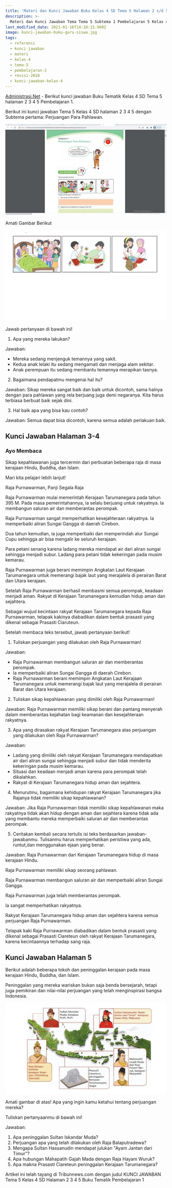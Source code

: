 ```yaml
---
title: 'Materi dan Kunci Jawaban Buku Kelas 4 SD Tema 5 Halaman 2 s/d 5 Revisi Terbaru'
description: >-
  Materi dan Kunci Jawaban Tema Tema 5 Subtema 1 Pembelajaran 5 Kelas 4 Halaman 2, 4, 5 pada Buku Siswa SD Kurikulum 2013 Revisi Terbaru.
last_modified_date: 2021-01-16T14:10:15.908Z
image: kunci-jawaban-buku-guru-siswa.jpg
tags:
  - referensi
  - kunci-jawaban
  - materi
  - kelas-4
  - tema-5
  - pembelajaran-2
  - revisi-2018
  - kunci-jawaban-kelas-4
---
```



[Administrasi.Net](https://administrasi.net "Administrasi.Net") - Berikut kunci jawaban Buku Tematik Kelas 4 SD Tema 5 halaman 2 3 4 5 Pembelajaran 1.

Berikut ini kunci jawaban Tema 5 Kelas 4 SD halaman 2 3 4 5 dengan Subtema pertama: Perjuangan Para Pahlawan.

![Buku Tematik](/img/buku-tematik.jpg "Buku Tematik")

Amati Gambar Berikut

![Buku Tematik](/img/bk-tmk.jpg "Buku Tematik")

Jawab pertanyaan di bawah ini!

1) Apa yang mereka lakukan?

Jawaban:

- Mereka sedang menjenguk temannya yang sakit.
- Kedua anak lelaki itu sedang mengamati dan menjaga alam sekitar.
- Anak perempuan itu sedang membantu temannya merapikan tasnya.

2) Bagaimana pendapatmu mengenai hal itu?

Jawaban: Sikap mereka sangat baik dan baik untuk dicontoh, sama halnya dengan para pahlawan yang rela berjuang juga demi negaranya. Kita harus terbiasa berbuat baik sejak dini.

3) Hal baik apa yang bisa kau contoh?

Jawaban: Semua dapat bisa dicontoh, karena semua adalah perlakuan baik.

## Kunci Jawaban Halaman 3-4

### Ayo Membaca

Sikap kepahlawanan juga tercermin dari perbuatan beberapa raja di masa kerajaan Hindu, Buddha, dan Islam.

Mari kita pelajari lebih lanjut!

Raja Purnawarman, Panji Segala Raja

Raja Purnawarman mulai memerintah Kerajaan Tarumanegara pada tahun 395 M. Pada masa pemerintahannya, ia selalu berjuang untuk rakyatnya. Ia membangun saluran air dan memberantas perompak.

Raja Purnawarman sangat memperhatikan kesejahteraan rakyatnya. Ia memperbaiki aliran Sungai Gangga di daerah Cirebon.

Dua tahun kemudian, ia juga memperbaiki dan memperindah alur Sungai Cupu sehingga air bisa mengalir ke seluruh kerajaan.

Para petani senang karena ladang mereka mendapat air dari aliran sungai sehingga menjadi subur. Ladang para petani tidak kekeringan pada musim kemarau.

Raja Purnawarman juga berani memimpin Angkatan Laut Kerajaan Tarumanegara untuk memerangi bajak laut yang merajalela di perairan Barat dan Utara kerajaan.

Setelah Raja Purnawarman berhasil membasmi semua perompak, keadaan menjadi aman. Rakyat di Kerajaan Tarumanegara kemudian hidup aman dan sejahtera.

Sebagai wujud kecintaan rakyat Kerajaan Tarumanegara kepada Raja Purnawarman, telapak kakinya diabadikan dalam bentuk prasasti yang dikenal sebagai Prasasti Ciaruteun.

Setelah membaca teks tersebut, jawab pertanyaan berikut!

1) Tuliskan perjuangan yang dilakukan oleh Raja Purnawarman!

Jawaban:

- Raja Purnawarman membangun saluran air dan memberantas perompak.
- Ia memperbaiki aliran Sungai Gangga di daerah Cirebon.
- Raja Purnawarman berani memimpin Angkatan Laut Kerajaan Tarumanegara untuk memerangi bajak laut yang merajalela di perairan Barat dan Utara kerajaan.

2) Tuliskan sikap kepahlawanan yang dimiliki oleh Raja Purnawarman!

Jawaban: Raja Purnawarman memiliki sikap berani dan pantang menyerah dalam memberantas kejahatan bagi keamanan dan kesejahteraan rakyatnya.

3) Apa yang dirasakan rakyat Kerajaan Tarumanegara atas perjuangan yang dilakukan oleh Raja Purnawarman?

Jawaban:

- Ladang yang dimiliki oleh rakyat Kerajaan Tarumanegara mendapatkan air dari aliran sungai sehingga menjadi subur dan tidak menderita kekeringan pada musim kemarau.
- Situasi dan keadaan menjadi aman karena para perompak telah dikalahkan.
- Rakyat di Kerajaan Tarumanegara hidup aman dan sejahtera.

4) Menurutmu, bagaimana kehidupan rakyat Kerajaan Tarumanegara jika Rajanya tidak memiliki sikap kepahlawanan?

Jawaban: Jika Raja Purnawarman tidak memiliki sikap kepahlawanan maka rakyatnya tidak akan hidup dengan aman dan sejahtera karena tidak ada yang membantu mereka memperbaiki saluran air dan memberantas perompak.

5) Ceritakan kembali secara tertulis isi teks berdasarkan jawaban- jawabanmu. Tulisanmu harus memperhatikan peristiwa yang ada, runtut,dan menggunakan ejaan yang benar.

Jawaban: Raja Purnawarman dari Kerajaan Tarumanegara hidup di masa kerajaan Hindu.

Raja Purnawarman memiliki sikap seorang pahlawan.

Raja Purnawarman membangun saluran air dan memperbaiki aliran Sungai Gangga.

Raja Purnawarman juga telah memberantas perompak.

Ia sangat memperhatikan rakyatnya.

Rakyat Kerajaan Tarumanegara hidup aman dan sejahtera karena semua perjuangan Raja Purnawarman.

Telapak kaki Raja Purnawarman diabadikan dalam bentuk prasasti yang dikenal sebagai Prasasti Ciareteun oleh rakyat Kerajaan Tarumanegara, karena kecintaannya terhadap sang raja.

## Kunci Jawaban Halaman 5

Berikut adalah beberapa tokoh dan peninggalan kerajaan pada masa kerajaan Hindu, Buddha, dan Islam.

Peninggalan yang mereka wariskan bukan saja benda bersejarah, tetapi juga pemikiran dan nilai-nilai perjuangan yang telah menginspirasi bangsa Indonesia.

![Jawaban](/img/pahlawan-buku.jpg "Jawaban")

Amati gambar di atas! Apa yang ingin kamu ketahui tentang perjuangan mereka?

Tuliskan pertanyaanmu di bawah ini!

Jawaban:

1. Apa peninggalan Sultan Iskandar Muda?
2. Perjuangan apa yang telah dilakukan oleh Raja Balaputradewa?
3. Mengapa Sultan Hassanudin mendapat julukan "Ayam Jantan dari Timur"?
4. Apa hubungan Mahapatih Gajah Mada dengan Raja Hayam Wuruk?
5. Apa makna Prasasti Ciareteun peninggalan Kerajaan Tarumanegara?

<div class="note catatan">Artikel ini telah tayang di Tribunnews.com dengan judul KUNCI JAWABAN Tema 5 Kelas 4 SD Halaman 2 3 4 5 Buku Tematik Pembelajaran 1 </div>
